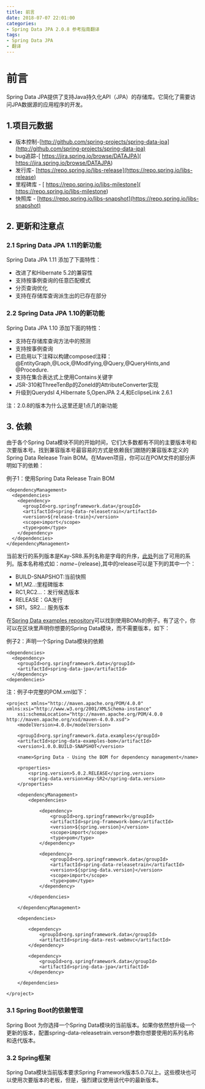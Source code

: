 ```yaml
---
title: 前言
date: 2018-07-07 22:01:00
categories:
- Spring Data JPA 2.0.8 参考指南翻译
tags:
- Spring Data JPA
- 翻译
---
```


# 前言

Spring Data JPA提供了支持Java持久化API（JPA）的存储库。它简化了需要访问JPA数据源的应用程序的开发。

## 1.项目元数据

* 版本控制-[http://github.com/spring-projects/spring-data-jpa](http://github.com/spring-projects/spring-data-jpa)
* bug追踪-[ https://jira.spring.io/browse/DATAJPA]( https://jira.spring.io/browse/DATAJPA)
* 发行库- [https://repo.spring.io/libs-release](https://repo.spring.io/libs-release)
* 里程碑库 - [ https://repo.spring.io/libs-milestone]( https://repo.spring.io/libs-milestone)
* 快照库 - [https://repo.spring.io/libs-snapshot](https://repo.spring.io/libs-snapshot)

## 2. 更新和注意点

### 2.1 Spring Data JPA 1.11的新功能

Spring Data JPA 1.11 添加了下面特性：

* 改进了和Hibernate 5.2的兼容性
* 支持按事例查询的任意匹配模式
* 分页查询优化
* 支持在存储库查询派生出的已存在部分

### 2.2 Spring Data JPA 1.10的新功能

Spring Data JPA 1.10 添加下面的特性：

* 支持在存储库查询方法中的预测
* 支持按事例查询
* 已启用以下注释以构建composed注释：@EntityGraph,@Lock,@Modifying,@Query,@QueryHints,and @Procedure.
* 支持在集合表达式上使用Contains关键字
* JSR-310和ThreeTenBp的ZoneId的AttributeConverter实现
* 升级到Querydsl 4,Hibernate 5,OpenJPA 2.4,和EclipseLink 2.6.1

注：2.0.8的版本为什么这里还是1点几的新功能

## 3. 依赖

由于各个Spring Data模块不同的开始时间，它们大多数都有不同的主要版本号和次要版本号。找到兼容版本号最容易的方式是依赖我们跟随的兼容版本定义的Spring Data Release Train BOM。在Maven项目，你可以在POM文件的<dependencyManagement/>部分声明如下的依赖：


例子1：使用Spring Data Release Train BOM

```
<dependencyManagement>
  <dependencies>
    <dependency>
      <groupId>org.springframework.data</groupId>
      <artifactId>spring-data-releasetrain</artifactId>
      <version>${release-train}</version>
      <scope>import</scope>
      <type>pom</type>
    </dependency>
  </dependencies>
</dependencyManagement>
```

当前发行的系列版本是Kay-SR8.系列名称是字母的升序，[此处](https://github.com/spring-projects/spring-data-commons/wiki/Release-planning)列出了可用的系列。版本名称格式如：${name}-${release},其中的release可以是下列的其中一个：

* BUILD-SNAPSHOT:当前快照
* M1,M2..:里程碑版本
* RC1,RC2...：发行候选版本
* RELEASE：GA发行
* SR1，SR2...: 服务版本

在[Spring Data examples repository](https://github.com/spring-projects/spring-data-examples/tree/master/bom)可以找到使用BOMs的例子。有了这个，你可以在<dependencies>区块里声明你想要的Spring Data模块，而不需要版本，如下：

例子2：声明一个Spring Data模块的依赖

```
<dependencies>
  <dependency>
    <groupId>org.springframework.data</groupId>
    <artifactId>spring-data-jpa</artifactId>
  </dependency>
<dependencies>
```

注：例子中完整的POM.xml如下：

```
<project xmlns="http://maven.apache.org/POM/4.0.0" xmlns:xsi="http://www.w3.org/2001/XMLSchema-instance"
	xsi:schemaLocation="http://maven.apache.org/POM/4.0.0 http://maven.apache.org/xsd/maven-4.0.0.xsd">
	<modelVersion>4.0.0</modelVersion>

	<groupId>org.springframework.data.examples</groupId>
	<artifactId>spring-data-examples-bom</artifactId>
	<version>1.0.0.BUILD-SNAPSHOT</version>

	<name>Spring Data - Using the BOM for dependency management</name>

	<properties>
		<spring.version>5.0.2.RELEASE</spring.version>
		<spring-data.version>Kay-SR2</spring-data.version>
	</properties>

	<dependencyManagement>
		<dependencies>

			<dependency>
				<groupId>org.springframework</groupId>
				<artifactId>spring-framework-bom</artifactId>
				<version>${spring.version}</version>
				<scope>import</scope>
				<type>pom</type>
			</dependency>

			<dependency>
				<groupId>org.springframework.data</groupId>
				<artifactId>spring-data-releasetrain</artifactId>
				<version>${spring-data.version}</version>
				<scope>import</scope>
				<type>pom</type>
			</dependency>

		</dependencies>

	</dependencyManagement>

	<dependencies>

		<dependency>
			<groupId>org.springframework.data</groupId>
			<artifactId>spring-data-rest-webmvc</artifactId>
		</dependency>

		<dependency>
			<groupId>org.springframework.data</groupId>
			<artifactId>spring-data-jpa</artifactId>
		</dependency>

	</dependencies>

</project>
```

### 3.1 Spring Boot的依赖管理

Spring Boot 为你选择一个Spring Data模块的当前版本。如果你依然想升级一个更新的版本，配置spring-data-releasetrain.verson参数你想要使用的系列名称和迭代版本。

### 3.2 Spring框架

Spring Data模块当前版本要求Spring Framework版本5.0.7以上。这些模块也可以使用次要版本的老板，但是，强烈建议使用该代中的最新版本。


